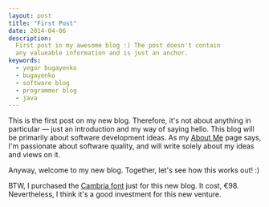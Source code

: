 ```yaml
---
layout: post
title: "First Post"
date: 2014-04-06
description:
  First post in my awesome blog :) The post doesn't contain
  any valueable information and is just an anchor.
keywords:
  - yegor bugayenko
  - bugayenko
  - software blog
  - programmer blog
  - java
---
```


This is the first post on my new blog.
Therefore, it's not about anything in particular &mdash; just
an introduction and my way of saying hello. This blog will
be primarily about software development
ideas. As my [About Me](/about-me.html) page says,
I'm passionate about software
quality, and will write solely about my ideas and
views on it.

Anyway, welcome to my new blog. Together, let's see how
this works out! :)

<!--more-->

BTW, I purchased the
[Cambria font](http://www.myfonts.com/fonts/ascender/cambria/)
just for this new blog. It cost, &euro;98. Nevertheless, I think
it's a good investment for this new venture.
